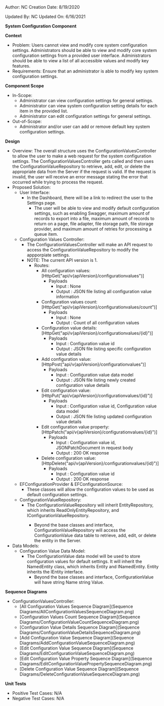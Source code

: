 Author: NC
Creation Date: 8/19/2020

Updated By: NC
Updated On: 6/16/2021

**System Configuration Component**

**Context**

- Problem: Users cannot view and modify core system configuration settings.  Administrators should be able to view and modify core system configuration settings from a provided user interface.  Administrators should be able to view a list of all accessible values and modify key features.
- Requirements: Ensure that an administrator is able to modify key system configuration settings.

**Component Scope**

- In-Scope:
  - Administrator can view configuration settings for general settings.
  - Administrator can view system configuration setting details for each item in the provided list.
  - Administrator can edit configuration settings for general settings.
- Out-of-Scope:
  - Administrator and/or user can add or remove default key system configuration settings.

**Design**

- Overview: The overall structure uses the ConfigurationValuesController to allow the user to make a web request for the system configuration settings.  The ConfigurationValuesController gets called and then uses the ConfigurationValueRepository to retrieve, add, edit, or delete the appropriate data from the Server if the request is valid.  If the request is invalid, the user will receive an error message stating the error that occurred while trying to process the request.
- Proposed Solution:
  - User Interface:
    - In the Dashboard, there will be a link to redirect the user to the Settings page.
      - The user will be able to view and modify default configuration settings, such as enabling Swagger, maximum amount of records to export into a file, maximum amount of records to return on a page, file adapter, file storage path, file storage provider, and maximum amount of retries for processing a queue item.
  - Configuration Values Controller:
    - The ConfigurationValuesController will make an API request to access the ConfigurationValueRepository to modify the appporpiate settings.
    - NOTE: The current API version is 1.
      - Routes:
        - All configuration values: [HttpGet("api/v{apiVersion}/configurationvalues")]
          - Payloads
            - Input : None
            - Output : JSON file listing all configuration value information
        - Configuration values count: [HttpGet("api/v{apiVersion}/configurationvalues/count")]
          - Payloads
            - Input : None
            - Output : Count of all configuration values
        - Configuration value details: [HttpGet("api/v{apiVersion}/configurationvalues/{id}")]
          - Payloads
            - Input : Configuration value id
            - Output : JSON file listing specific configuration value details
        - Add configuration value: [HttpPost("api/v{apiVersion}/configurationvalues")]
          - Payloads
            - Input : Configuration value data model
            - Output : JSON file listing newly created configuration value details
        - Edit configuration value: [HttpPut("api/v{apiVersion}/configurationvalues/{id}")]
          - Payloads
            - Input : Configuration value id, Configuration value data model
            - Output : JSON file listing updated configuration value details
        - Edit configuration value property: [HttpPatch("api/v{apiVersion}/configurationvalues/{id}")]
          - Payloads
            - Input : Configuration value id, JSONPatchDocument in request body
            - Output : 200 OK response
        - Delete configuration value: [HttpDelete("api/v{apiVersion}/configurationvalues/{id}")]
          - Payloads
            - Input : Configuration value id
            - Output : 200 OK response
  - EFConfigurationProvider & EFConfigurationSource:
    - These classes will allow the configuration values to be used as default configuration settings. 
  - ConfigurationValueRepository:
    - The ConfigurationValueRepository will inherit EntityRepository<ConfigurationValue>, which inherits ReadOnlyEntityRepository<ConfigurationValue>, and IConfigurationValueRepository.
      - Beyond the base classes and interface, ConfigurationValueRepository will access the ConfigurationValue data table to retrieve, add, edit, or delete the entity in the Server.
- Data Models:
  - Configuration Value Data Model:
    - The ConfigurationValue data model will be used to store configuration values for default settings.  It will inherit the NamedEntity class, which inherits Entity and INamedEntity.  Entity inherits the IEntity interface.
      - Beyond the base classes and interface, ConfigurationValue will have string Name string Value.

**Sequence Diagrams**

- ConfigurationValuesController:
  - [All Configuration Values Sequence Diagram](Sequence Diagrams/AllConfigurationValuesSequenceDiagram.png)
  - [Configuration Values Count Sequence Diagram](Sequence Diagrams/ConfigurationValueCountSequenceDiagram.png)
  - [Configuration Value Details Sequence Diagram](Sequence Diagrams/ConfigurationValueDetailsSequenceDiagram.png)
  - [Add Configuration Value Sequence Diagram](Sequence Diagrams/AddConfigurationValueSequenceDiagram.png)
  - [Edit Configuration Value Sequence Diagram](Sequence Diagrams/EditConfigurationValueSequenceDiagram.png)
  - [Edit Configuration Value Property Sequence Diagram](Sequence Diagrams/EditConfigurationValuePropertySequenceDiagram.png)
  - [Delete Configuration Value Sequence Diagram](Sequence Diagrams/DeleteConfigurationValueSequenceDiagram.png)

**Unit Tests**

- Positive Test Cases: N/A
- Negative Test Cases: N/A